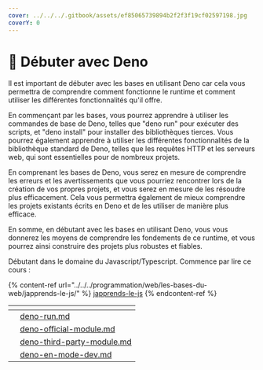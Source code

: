 ```yaml
---
cover: ../../../.gitbook/assets/ef85065739894b2f2f3f19cf02597198.jpg
coverY: 0
---
```


# 👑 Débuter avec Deno

Il est important de débuter avec les bases en utilisant Deno car cela vous permettra de comprendre comment fonctionne le runtime et comment utiliser les différentes fonctionnalités qu'il offre.

En commençant par les bases, vous pourrez apprendre à utiliser les commandes de base de Deno, telles que "deno run" pour exécuter des scripts, et "deno install" pour installer des bibliothèques tierces. Vous pourrez également apprendre à utiliser les différentes fonctionnalités de la bibliothèque standard de Deno, telles que les requêtes HTTP et les serveurs web, qui sont essentielles pour de nombreux projets.

En comprenant les bases de Deno, vous serez en mesure de comprendre les erreurs et les avertissements que vous pourriez rencontrer lors de la création de vos propres projets, et vous serez en mesure de les résoudre plus efficacement. Cela vous permettra également de mieux comprendre les projets existants écrits en Deno et de les utiliser de manière plus efficace.

En somme, en débutant avec les bases en utilisant Deno, vous vous donnerez les moyens de comprendre les fondements de ce runtime, et vous pourrez ainsi construire des projets plus robustes et fiables.



Débutant dans le domaine du Javascript/Typescript. Commence par lire ce cours :&#x20;

{% content-ref url="../../../programmation/web/les-bases-du-web/japprends-le-js/" %}
[japprends-le-js](../../../programmation/web/les-bases-du-web/japprends-le-js/)
{% endcontent-ref %}

<table data-view="cards"><thead><tr><th></th><th data-hidden data-card-target data-type="content-ref"></th></tr></thead><tbody><tr><td></td><td><a href="deno-run.md">deno-run.md</a></td></tr><tr><td></td><td><a href="deno-official-module.md">deno-official-module.md</a></td></tr><tr><td></td><td><a href="deno-third-party-module.md">deno-third-party-module.md</a></td></tr><tr><td></td><td><a href="deno-en-mode-dev.md">deno-en-mode-dev.md</a></td></tr></tbody></table>
